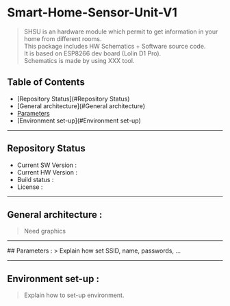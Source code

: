 # Smart-Home-Sensor-Unit-V1

> SHSU is an hardware module which permit to get information in your home from different rooms.  
> This package includes HW Schematics + Software source code.  
> It is based on ESP8266 dev board (Lolin D1 Pro).  
> Schematics is made by using XXX tool.

## Table of Contents

- [Repository Status](#Repository Status)
- [General architecture](#General architecture)
- [Parameters](#parameters)
- [Environment set-up](#Environment set-up)

---

## Repository Status
- Current SW Version : 
- Current HW Version : 
- Build status : 
- License : 

---

## General architecture :
> Need graphics

---
<a name="parameters"/>
## Parameters :
> Explain how set SSID, name, passwords, ...

---

## Environment set-up :
> Explain how to set-up environment.
